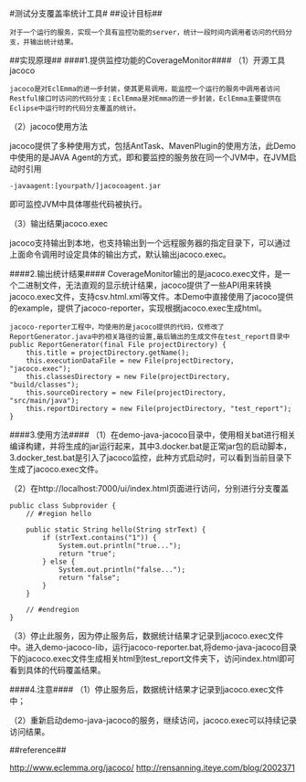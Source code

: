 #测试分支覆盖率统计工具#
##设计目标##

	对于一个运行的服务，实现一个具有监控功能的server，统计一段时间内调用者访问的代码分支，并输出统计结果。

##实现原理##
####1.提供监控功能的CoverageMonitor####
（1）开源工具jacoco

	jacoco是对EclEmma的进一步封装，使其更易调用，能监控一个运行的服务中调用者访问Restful接口时访问的代码分支；EclEmma是对Emma的进一步封装，EclEmma主要提供在Eclipse中运行时的代码分支覆盖的统计。

（2）jacoco使用方法

jacoco提供了多种使用方式，包括AntTask、MavenPlugin的使用方法，此Demo中使用的是JAVA Agent的方式，即和要监控的服务放在同一个JVM中，在JVM启动时引用
	
	-javaagent:[yourpath/]jacocoagent.jar
即可监控JVM中具体哪些代码被执行。

（3）输出结果jacoco.exec

jacoco支持输出到本地，也支持输出到一个远程服务器的指定目录下，可以通过上面命令调用时设定具体的输出方式，默认输出jacoco.exec。

####2.输出统计结果####
CoverageMonitor输出的是jacoco.exec文件，是一个二进制文件，无法直观的显示统计结果，jacoco提供了一些API用来转换jacoco.exec文件，支持csv.html.xml等文件。本Demo中直接使用了jacoco提供的example，提供了jacoco-reporter，实现根据jacoco.exec生成html。

	jacoco-reporter工程中，均使用的是jacoco提供的代码，仅修改了ReportGenerator.java中的相关路径的设置,最后输出的生成文件在test_report目录中
	public ReportGenerator(final File projectDirectory) {
		this.title = projectDirectory.getName();
		this.executionDataFile = new File(projectDirectory, "jacoco.exec");
		this.classesDirectory = new File(projectDirectory, "build/classes");
		this.sourceDirectory = new File(projectDirectory, "src/main/java");
		this.reportDirectory = new File(projectDirectory, "test_report");
	}

####3.使用方法####
（1）在demo-java-jacoco目录中，使用相关bat进行相关编译构建，并将生成的jar运行起来，其中3.docker.bat是正常jar包的启动脚本，3.docker_test.bat是引入了jacoco监控，此种方式启动时，可以看到当前目录下生成了jacoco.exec文件。

（2）在http://localhost:7000/ui/index.html页面进行访问，分别进行分支覆盖
	
	public class Subprovider {
		// #region hello
	
		public static String hello(String strText) {
			if (strText.contains("1")) {
				System.out.println("true...");
				return "true";
			} else {
				System.out.println("false...");
				return "false";
			}
		}
	
		// #endregion
	}

（3）停止此服务，因为停止服务后，数据统计结果才记录到jacoco.exec文件中。进入demo-jacoco-lib，运行jacoco-reporter.bat,将demo-java-jacoco目录下的jacoco.exec文件生成相关html到test_report文件夹下，访问index.html即可看到具体的代码覆盖结果。

####4.注意####
（1）停止服务后，数据统计结果才记录到jacoco.exec文件中；

（2）重新启动demo-java-jacoco的服务，继续访问，jacoco.exec可以持续记录访问结果。


##reference##

http://www.eclemma.org/jacoco/
http://rensanning.iteye.com/blog/2002371